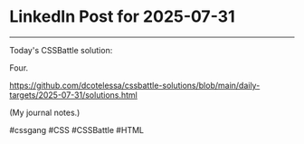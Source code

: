# LinkedIn Post for 2025-07-31

---

Today's CSSBattle solution:

Four.

https://github.com/dcotelessa/cssbattle-solutions/blob/main/daily-targets/2025-07-31/solutions.html

(My journal notes.)

#cssgang #CSS #CSSBattle #HTML
